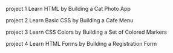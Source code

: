 project 1
Learn HTML by Building a Cat Photo App

project 2 
Learn Basic CSS by Building a Cafe Menu

project 3
Learn CSS Colors by Building a Set of Colored Markers

project 4
Learn HTML Forms by Building a Registration Form
